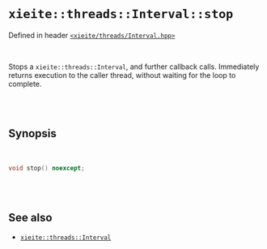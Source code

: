 # `xieite::threads::Interval::stop`
Defined in header [`<xieite/threads/Interval.hpp>`](https://github.com/Eczbek/xieite/tree/main/include/xieite/threads/Interval.hpp)

<br/>

Stops a `xieite::threads::Interval`, and further callback calls. Immediately returns execution to the caller thread, without waiting for the loop to complete.

<br/><br/>

## Synopsis

<br/>

```cpp
void stop() noexcept;
```

<br/><br/>

## See also
- [`xieite::threads::Interval`](https://github.com/Eczbek/xieite/tree/main/docs/threads/Interval.md)
